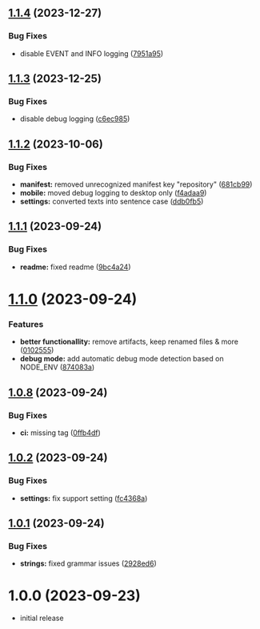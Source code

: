 ## [1.1.4](https://github.com/iOSonntag/obsidian-plugin-treefocus/compare/v1.1.3...v1.1.4) (2023-12-27)


### Bug Fixes

* disable EVENT and INFO logging ([7951a95](https://github.com/iOSonntag/obsidian-plugin-treefocus/commit/7951a95927e8e2c6631493a864602eebe0385a12))

## [1.1.3](https://github.com/iOSonntag/obsidian-plugin-treefocus/compare/v1.1.2...v1.1.3) (2023-12-25)


### Bug Fixes

* disable debug logging ([c6ec985](https://github.com/iOSonntag/obsidian-plugin-treefocus/commit/c6ec985f3a146efed0d928996f3698f3594a17f4))

## [1.1.2](https://github.com/iOSonntag/obsidian-plugin-treefocus/compare/v1.1.1...v1.1.2) (2023-10-06)


### Bug Fixes

* **manifest:** removed unrecognized manifest key "repository" ([681cb99](https://github.com/iOSonntag/obsidian-plugin-treefocus/commit/681cb995891450c4123ef0633e527958637e5a4b))
* **mobile:** moved debug logging to desktop only ([f4adaa9](https://github.com/iOSonntag/obsidian-plugin-treefocus/commit/f4adaa96588ed270345a66f82e583a2f17a61c47))
* **settings:** converted texts into sentence case ([ddb0fb5](https://github.com/iOSonntag/obsidian-plugin-treefocus/commit/ddb0fb5cc7b9922d36cabd3d01662b26113d3b96))

## [1.1.1](https://github.com/iOSonntag/obsidian-plugin-treefocus/compare/v1.1.0...v1.1.1) (2023-09-24)


### Bug Fixes

* **readme:** fixed readme ([9bc4a24](https://github.com/iOSonntag/obsidian-plugin-treefocus/commit/9bc4a241d25e79e64ca8e2837cc57c8dad2d177d))

# [1.1.0](https://github.com/iOSonntag/obsidian-plugin-treefocus/compare/v1.0.8...v1.1.0) (2023-09-24)


### Features

* **better functionallity:** remove artifacts, keep renamed files & more ([0102555](https://github.com/iOSonntag/obsidian-plugin-treefocus/commit/01025550c1bca4511bbb73f85dbe03fa4a75118e))
* **debug mode:** add automatic debug mode detection based on NODE_ENV ([874083a](https://github.com/iOSonntag/obsidian-plugin-treefocus/commit/874083a50d2aed4599555098f9cb8cd35417e85d))

## [1.0.8](https://github.com/iOSonntag/obsidian-plugin-treefocus/compare/v1.0.7...v1.0.8) (2023-09-24)


### Bug Fixes

* **ci:** missing tag ([0ffb4df](https://github.com/iOSonntag/obsidian-plugin-treefocus/commit/0ffb4df0be31761616697946730ee37a2e303917))

## [1.0.2](https://github.com/iOSonntag/obsidian-plugin-treefocus/compare/v1.0.1...v1.0.2) (2023-09-24)


### Bug Fixes

* **settings:** fix support setting ([fc4368a](https://github.com/iOSonntag/obsidian-plugin-treefocus/commit/fc4368aab5f4669c2d5413e8c919f114f581d2a3))

## [1.0.1](https://github.com/iOSonntag/obsidian-plugin-treefocus/compare/v1.0.0...v1.0.1) (2023-09-24)


### Bug Fixes

* **strings:** fixed grammar issues ([2928ed6](https://github.com/iOSonntag/obsidian-plugin-treefocus/commit/2928ed68ae2a06d545f5e20cce9a4048863cecff))

# 1.0.0 (2023-09-23)

* initial release
